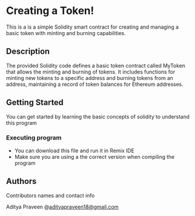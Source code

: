 # Creating a Token!

This is a is a simple Solidity smart contract for creating and managing a basic token with minting and burning capabilities.
## Description

The provided Solidity code defines a basic token contract called MyToken that allows the minting and burning of tokens. It includes functions for minting new tokens to a specific address and burning tokens from an address, maintaining a record of token balances for Ethereum addresses.
## Getting Started
You can get started by learning the basic concepts of solidity to understand this program

### Executing program

* You can download this file and run it in Remix IDE
* Make sure you are using a the correct version when compiling the program

## Authors

Contributors names and contact info

Aditya Praveen
@adityapraveen18@gmail.com

